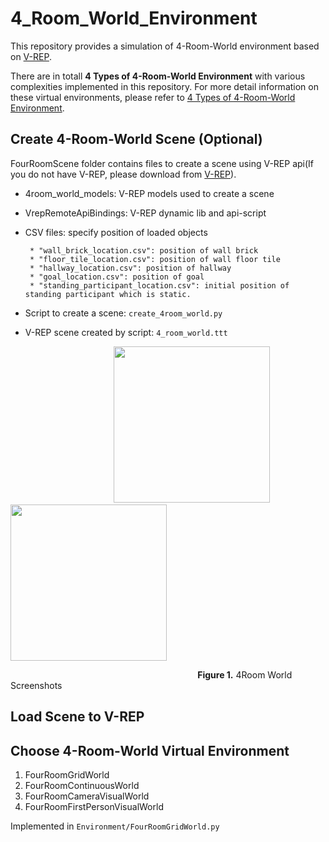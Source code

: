 # 4_Room_World_Environment
This repository provides a simulation of 4-Room-World environment based on [V-REP](http://www.coppeliarobotics.com).

There are in totall **4 Types of 4-Room-World Environment** with various complexities implemented in this repository. For more detail information on these virtual environments, please refer to [4 Types of 4-Room-World Environment](https://github.com/LinghengMeng/4_Room_World_Environment/blob/master/Environment/README.md).


## Create 4-Room-World Scene (Optional)
FourRoomScene folder contains files to create a scene using V-REP api(If you do not have V-REP, please download from [V-REP](http://www.coppeliarobotics.com/downloads.html)).
   
  * 4room_world_models: V-REP models used to create a scene
      
  * VrepRemoteApiBindings: V-REP dynamic lib and api-script
      
  * CSV files: specify position of loaded objects
  
         * "wall_brick_location.csv": position of wall brick
         * "floor_tile_location.csv": position of wall floor tile
         * "hallway_location.csv": position of hallway
         * "goal_location.csv": position of goal
         * "standing_participant_location.csv": initial position of standing participant which is static.
         
  * Script to create a scene:
    `create_4room_world.py`
    
  * V-REP scene created by script: `4_room_world.ttt`
  
&nbsp; &nbsp; &nbsp; &nbsp; &nbsp; &nbsp; &nbsp; &nbsp; &nbsp; &nbsp; &nbsp; &nbsp; &nbsp; &nbsp; &nbsp; &nbsp; &nbsp; &nbsp; &nbsp; &nbsp; &nbsp; <img src="https://github.com/LinghengMeng/4_Room_World_Environment/blob/master/Images/4Room_scene2.png" width="250" height="250" />     &nbsp;  <img src="https://github.com/LinghengMeng/4_Room_World_Environment/blob/master/Images/4Room_Scene.png" width="250" height="250" /> 

&nbsp; &nbsp; &nbsp; &nbsp; &nbsp; &nbsp; &nbsp; &nbsp; &nbsp; &nbsp; &nbsp; &nbsp; &nbsp; &nbsp; &nbsp; &nbsp; &nbsp; &nbsp; &nbsp; &nbsp; &nbsp; &nbsp; &nbsp; &nbsp; &nbsp; &nbsp; &nbsp; &nbsp; &nbsp; &nbsp; &nbsp; &nbsp; &nbsp; &nbsp; &nbsp; &nbsp; &nbsp; &nbsp; **Figure 1.** 4Room World Screenshots

## Load Scene to V-REP

## Choose 4-Room-World Virtual Environment

  1. FourRoomGridWorld
  2. FourRoomContinuousWorld
  3. FourRoomCameraVisualWorld
  4. FourRoomFirstPersonVisualWorld


Implemented in `Environment/FourRoomGridWorld.py`

